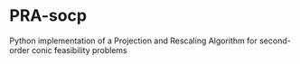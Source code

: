 # PRA-socp
Python implementation of a Projection and Rescaling Algorithm for second-order conic feasibility problems
